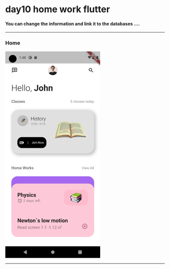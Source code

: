 
<h1> day10 home work flutter</h1>  

<h4> You can change the information and link it to the databases ....</h4>

<hr>

<h3>Home</h3> 

<img src="https://github.com/abenkoula71/day10-home-work-flutter/blob/main/Screenshot_1680313691.png" width="300" /> 

<hr>
